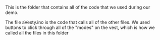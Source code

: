 This is the folder that contains all of the code that we used during our demo.

The file aVesty.ino is the code that calls all of the other files. We used buttons to click through all of the "modes" on the vest, which is how we called all the files in this folder
